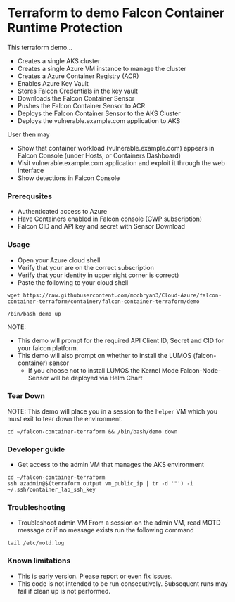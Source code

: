# Terraform to demo Falcon Container Runtime Protection

This terraform demo...
 * Creates a single AKS cluster
 * Creates a single Azure VM instance to manage the cluster
 * Creates a Azure Container Registry (ACR)
 * Enables Azure Key Vault
 * Stores Falcon Credentials in the key vault
 * Downloads the Falcon Container Sensor
 * Pushes the Falcon Container Sensor to ACR
 * Deploys the Falcon Container Sensor to the AKS Cluster
 * Deploys the vulnerable.example.com application to AKS

User then may
 * Show that container workload (vulnerable.example.com) appears in Falcon Console (under Hosts, or Containers Dashboard)
 * Visit vulnerable.example.com application and exploit it through the web interface
 * Show detections in Falcon Console

### Prerequsites
 - Authenticated access to Azure
 - Have Containers enabled in Falcon console (CWP subscription)
 - Falcon CID and API key and secret with Sensor Download

### Usage

 - Open your Azure cloud shell
 - Verify that your are on the correct subscription
 - Verify that your identity in upper right corner is correct)
 - Paste the following to your cloud shell
 
```
wget https://raw.githubusercontent.com/mccbryan3/Cloud-Azure/falcon-container-terraform/container/falcon-container-terraform/demo
```
```
/bin/bash demo up
```

NOTE:

* This demo will prompt for the required API Client ID, Secret and CID for your falcon platform.
* This demo will also prompt on whether to install the LUMOS (falcon-container) sensor
    * If you choose not to install LUMOS the Kernel Mode Falcon-Node-Sensor will be deployed via Helm Chart

### Tear Down

NOTE: This demo will place you in a session to the `helper` VM which you must exit to tear down the environment.

```
cd ~/falcon-container-terraform && /bin/bash/demo down
```

### Developer guide

 - Get access to the admin VM that manages the AKS environment
```
cd ~/falcon-container-terraform
ssh azadmin@$(terraform output vm_public_ip | tr -d '"') -i ~/.ssh/container_lab_ssh_key
```

### Troubleshooting

- Troubleshoot admin VM
From a session on the admin VM, read MOTD message or if no message exists run the following command
```
tail /etc/motd.log
```

### Known limitations

 - This is early version. Please report or even fix issues.
 - This code is not intended to be run consecutively. Subsequent runs may fail if clean up is not performed.
